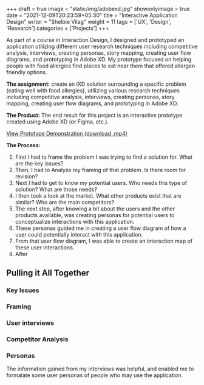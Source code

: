 +++
draft = true
image = "static/img/adobexd.jpg"
showonlyimage = true
date = "2021-12-09T20:23:59+05:30"
title = "Interactive Application Design"
writer = "Shelbie Vilag"
weight = 11
tags = ['UX', 'Design', 'Research']
categories = ['Projects']
+++

As part of a course in Interaction Design, I designed and prototyped an application utilizing different user research techniques including competitive analysis, interviews, creating personas, story mapping, creating user flow diagrams, and prototyping in Adobe XD. My prototype focused on helping people with food allergies find places to eat near them that offered allergen friendly options.
<!--more-->

**The assignment:** create an IXD solution surrounding a specific problem (eating well with food allergies), utilizing various research techniques including competitive analysis, interviews, creating personas, story mapping, creating user flow diagrams, and prototyping in Adobe XD.

**The Product:** The end result for this project is an interactive prototype created using Adobe XD (or Figma, etc.).

[View Prototype Demonstration (download .mp4)](https://github.com/svilag/hugo-site/blob/main/content/static/img/svilag/myhappytummy_prototype.mp4?raw=true)

**The Process:**

1. First I had to frame the problem I was trying to find a solution for. What are the key issues?
2. Then, I had to Analyze my framing of that problem. Is there room for revision?
3. Next I had to get to know my potential users. Who needs this type of solution? What are those needs?
4. I then took a look at the market. What other products exist that are similar? Who are the main competitors?
5. The next step, after knowing a bit about the users and the other products available, was creating personas for potential users to conceptualize interactions with this application.
6. These personas guided me in creating a user flow diagram of how a user could potentially interact with this application.
7. From that user flow diagram, I was able to create an interaction map of these user interactions.
8. After

## Pulling it All Together

### Key Issues

### Framing

### User interviews

### Competitor Analysis

### Personas

The information gained from my interviews was helpful, and enabled me to formalate some user personas of people who may use the application.

![]()
![]()
![]()
![]()

